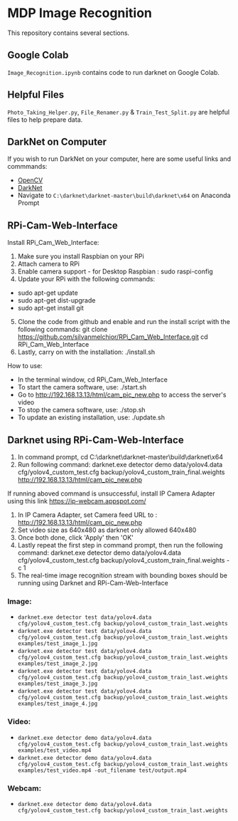 # MDP Image Recognition
This repository contains several sections.

## Google Colab
`Image_Recognition.ipynb` contains code to run darknet on Google Colab.

## Helpful Files
`Photo_Taking_Helper.py`, `File_Renamer.py` & `Train_Test_Split.py` are helpful files to help prepare data.

## DarkNet on Computer
If you wish to run DarkNet on your computer, here are some useful links and commmands:

- [OpenCV](https://www.youtube.com/watch?v=YsmhKar8oOc)
- [DarkNet](https://www.youtube.com/watch?v=FE2GBeKuqpc)
- Navigate to `C:\darknet\darknet-master\build\darknet\x64` on Anaconda Prompt

## RPi-Cam-Web-Interface
Install RPi_Cam_Web_Interface:
1. Make sure you install Raspbian on your RPi
2. Attach camera to RPi
3. Enable camera support - for Desktop Raspbian : sudo raspi-config
4. Update your RPi with the following commands: 
- sudo apt-get update
- sudo apt-get dist-upgrade
- sudo apt-get install git
5. Clone the code from github and enable and run the install script with the following commands: git clone https://github.com/silvanmelchior/RPi_Cam_Web_Interface.git
cd RPi_Cam_Web_Interface
6. Lastly, carry on with the installation: ./install.sh

How to use:
- In the terminal window, cd RPi_Cam_Web_Interface
- To start the camera software, use: ./start.sh
- Go to http://192.168.13.13/html/cam_pic_new.php to access the server's video
- To stop the camera software, use: ./stop.sh
- To update an existing installation, use: ./update.sh

## Darknet using RPi-Cam-Web-Interface
1. In command prompt, cd C:\darknet\darknet-master\build\darknet\x64
2. Run following command: darknet.exe detector demo data/yolov4.data cfg/yolov4_custom_test.cfg backup/yolov4_custom_train_final.weights http://192.168.13.13/html/cam_pic_new.php

If running aboved command is unsuccessful, install IP Camera Adapter using this link https://ip-webcam.appspot.com/
1. In IP Camera Adapter, set Camera feed URL to : http://192.168.13.13/html/cam_pic_new.php
2. Set video size as 640x480 as darknet only allowed 640x480
3. Once both done, click 'Apply' then 'OK'
4. Lastly repeat the first step in command prompt, then run the following command: darknet.exe detector demo data/yolov4.data cfg/yolov4_custom_test.cfg backup/yolov4_custom_train_final.weights -c 1
5. The real-time image recognition stream with bounding boxes should be running using Darknet and RPi-Cam-Web-Interface

### Image:
- `darknet.exe detector test data/yolov4.data cfg/yolov4_custom_test.cfg backup/yolov4_custom_train_last.weights`
- `darknet.exe detector test data/yolov4.data cfg/yolov4_custom_test.cfg backup/yolov4_custom_train_last.weights examples/test_image_1.jpg`
- `darknet.exe detector test data/yolov4.data cfg/yolov4_custom_test.cfg backup/yolov4_custom_train_last.weights examples/test_image_2.jpg`
- `darknet.exe detector test data/yolov4.data cfg/yolov4_custom_test.cfg backup/yolov4_custom_train_last.weights examples/test_image_3.jpg`
- `darknet.exe detector test data/yolov4.data cfg/yolov4_custom_test.cfg backup/yolov4_custom_train_last.weights examples/test_image_4.jpg`

### Video:
- `darknet.exe detector demo data/yolov4.data cfg/yolov4_custom_test.cfg backup/yolov4_custom_train_last.weights examples/test_video.mp4`
- `darknet.exe detector demo data/yolov4.data cfg/yolov4_custom_test.cfg backup/yolov4_custom_train_last.weights examples/test_video.mp4 -out_filename test/output.mp4`

### Webcam:
- `darknet.exe detector demo data/yolov4.data cfg/yolov4_custom_test.cfg backup/yolov4_custom_train_last.weights`
